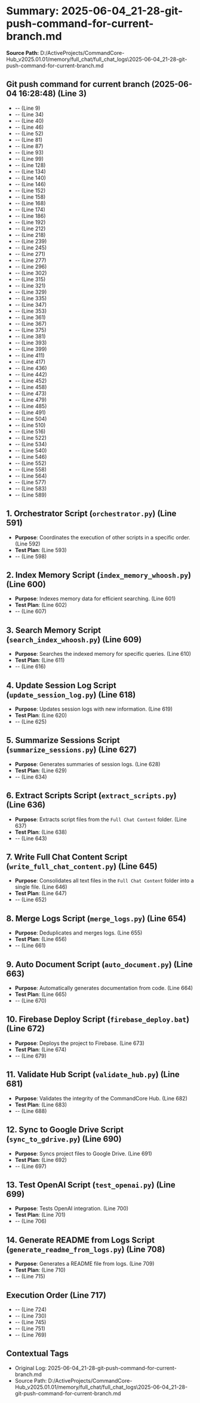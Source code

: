 # Summary: 2025-06-04_21-28-git-push-command-for-current-branch.md

**Source Path:** D:/ActiveProjects/CommandCore-Hub_v2025.01.01/memory/full_chat/full_chat_logs\2025-06-04_21-28-git-push-command-for-current-branch.md

## Git push command for current branch (2025-06-04 16:28:48) (Line 3)
- -- (Line 9)
- -- (Line 34)
- -- (Line 40)
- -- (Line 46)
- -- (Line 52)
- -- (Line 81)
- -- (Line 87)
- -- (Line 93)
- -- (Line 99)
- -- (Line 128)
- -- (Line 134)
- -- (Line 140)
- -- (Line 146)
- -- (Line 152)
- -- (Line 158)
- -- (Line 168)
- -- (Line 174)
- -- (Line 186)
- -- (Line 192)
- -- (Line 212)
- -- (Line 218)
- -- (Line 239)
- -- (Line 245)
- -- (Line 271)
- -- (Line 277)
- -- (Line 296)
- -- (Line 302)
- -- (Line 315)
- -- (Line 321)
- -- (Line 329)
- -- (Line 335)
- -- (Line 347)
- -- (Line 353)
- -- (Line 361)
- -- (Line 367)
- -- (Line 375)
- -- (Line 381)
- -- (Line 393)
- -- (Line 399)
- -- (Line 411)
- -- (Line 417)
- -- (Line 436)
- -- (Line 442)
- -- (Line 452)
- -- (Line 458)
- -- (Line 473)
- -- (Line 479)
- -- (Line 485)
- -- (Line 491)
- -- (Line 504)
- -- (Line 510)
- -- (Line 516)
- -- (Line 522)
- -- (Line 534)
- -- (Line 540)
- -- (Line 546)
- -- (Line 552)
- -- (Line 558)
- -- (Line 564)
- -- (Line 577)
- -- (Line 583)
- -- (Line 589)

## **1. Orchestrator Script (`orchestrator.py`)** (Line 591)
- **Purpose**: Coordinates the execution of other scripts in a specific order. (Line 592)
- **Test Plan**: (Line 593)
- -- (Line 598)

## **2. Index Memory Script (`index_memory_whoosh.py`)** (Line 600)
- **Purpose**: Indexes memory data for efficient searching. (Line 601)
- **Test Plan**: (Line 602)
- -- (Line 607)

## **3. Search Memory Script (`search_index_whoosh.py`)** (Line 609)
- **Purpose**: Searches the indexed memory for specific queries. (Line 610)
- **Test Plan**: (Line 611)
- -- (Line 616)

## **4. Update Session Log Script (`update_session_log.py`)** (Line 618)
- **Purpose**: Updates session logs with new information. (Line 619)
- **Test Plan**: (Line 620)
- -- (Line 625)

## **5. Summarize Sessions Script (`summarize_sessions.py`)** (Line 627)
- **Purpose**: Generates summaries of session logs. (Line 628)
- **Test Plan**: (Line 629)
- -- (Line 634)

## **6. Extract Scripts Script (`extract_scripts.py`)** (Line 636)
- **Purpose**: Extracts script files from the `Full Chat Content` folder. (Line 637)
- **Test Plan**: (Line 638)
- -- (Line 643)

## **7. Write Full Chat Content Script (`write_full_chat_content.py`)** (Line 645)
- **Purpose**: Consolidates all text files in the `Full Chat Content` folder into a single file. (Line 646)
- **Test Plan**: (Line 647)
- -- (Line 652)

## **8. Merge Logs Script (`merge_logs.py`)** (Line 654)
- **Purpose**: Deduplicates and merges logs. (Line 655)
- **Test Plan**: (Line 656)
- -- (Line 661)

## **9. Auto Document Script (`auto_document.py`)** (Line 663)
- **Purpose**: Automatically generates documentation from code. (Line 664)
- **Test Plan**: (Line 665)
- -- (Line 670)

## **10. Firebase Deploy Script (`firebase_deploy.bat`)** (Line 672)
- **Purpose**: Deploys the project to Firebase. (Line 673)
- **Test Plan**: (Line 674)
- -- (Line 679)

## **11. Validate Hub Script (`validate_hub.py`)** (Line 681)
- **Purpose**: Validates the integrity of the CommandCore Hub. (Line 682)
- **Test Plan**: (Line 683)
- -- (Line 688)

## **12. Sync to Google Drive Script (`sync_to_gdrive.py`)** (Line 690)
- **Purpose**: Syncs project files to Google Drive. (Line 691)
- **Test Plan**: (Line 692)
- -- (Line 697)

## **13. Test OpenAI Script (`test_openai.py`)** (Line 699)
- **Purpose**: Tests OpenAI integration. (Line 700)
- **Test Plan**: (Line 701)
- -- (Line 706)

## **14. Generate README from Logs Script (`generate_readme_from_logs.py`)** (Line 708)
- **Purpose**: Generates a README file from logs. (Line 709)
- **Test Plan**: (Line 710)
- -- (Line 715)

## **Execution Order** (Line 717)
- -- (Line 724)
- -- (Line 730)
- -- (Line 745)
- -- (Line 751)
- -- (Line 769)

## Contextual Tags
- Original Log: 2025-06-04_21-28-git-push-command-for-current-branch.md
- Source Path: D:/ActiveProjects/CommandCore-Hub_v2025.01.01/memory/full_chat/full_chat_logs\2025-06-04_21-28-git-push-command-for-current-branch.md
